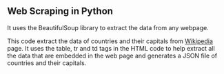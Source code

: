 ## Web Scraping in Python ##

It uses the BeautifulSoup library to extract the data from any webpage.

This code extract the data of countries and their capitals from [Wikipedia](https://en.wikipedia.org/wiki/List_of_national_capitals_in_alphabetical_order) page.
It uses the table, tr and td tags in the HTML code to help extract all the data that are embedded in the web page and generates a JSON file of countries and their capitals.